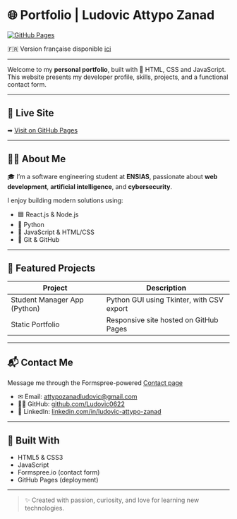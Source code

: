 # 🌐 Portfolio | Ludovic Attypo Zanad

[![GitHub Pages](https://img.shields.io/badge/Live-GitHub%20Pages-blue?logo=github)](https://ludovic0622.github.io/portfolio-ludovic-zanad)

🇫🇷 Version française disponible [ici](README.md)

---

Welcome to my **personal portfolio**, built with 💙 HTML, CSS and JavaScript.
This website presents my developer profile, skills, projects, and a functional contact form.

---

## 🔗 Live Site

➡ [Visit on GitHub Pages](https://ludovic0622.github.io/portfolio-ludovic-zanad)

---

## 👨‍💻 About Me

🎓 I’m a software engineering student at **ENSIAS**, passionate about **web development**, **artificial intelligence**, and **cybersecurity**.

I enjoy building modern solutions using:
- 🟦 React.js & Node.js
- 🐍 Python
- 🧪 JavaScript & HTML/CSS
- 🧰 Git & GitHub

---

## 💼 Featured Projects

| Project                       | Description                                                        |
|------------------------------|--------------------------------------------------------------------|
| Student Manager App (Python) | Python GUI using Tkinter, with CSV export                          |
| Static Portfolio             | Responsive site hosted on GitHub Pages                             |

---

## 📬 Contact Me

Message me through the Formspree-powered [Contact page](https://ludovic0622.github.io/portfolio-ludovic-zanad/contact.html)

- ✉ Email: [attypozanadludovic@gmail.com](mailto:attypozanadludovic@gmail.com)
- 👨‍💻 GitHub: [github.com/Ludovic0622](https://github.com/Ludovic0622)
- 💼 LinkedIn: [linkedin.com/in/ludovic-attypo-zanad](https://linkedin.com/in/ludovic-attypo-zanad)

---

## 🚀 Built With

- HTML5 & CSS3
- JavaScript
- Formspree.io (contact form)
- GitHub Pages (deployment)

---

> ✨ Created with passion, curiosity, and love for learning new technologies.
